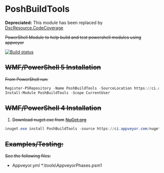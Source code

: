 # PoshBuildTools

**Depreciated:** This module has been replaced by [DscResource.CodeCoverage](https://github.com/PowerShell/DscResource.Tests/tree/dev/DscResource.CodeCoverage)

~~PowerShell Module to help build and test powershell modules using appveyor~~

[![Build status](https://ci.appveyor.com/api/projects/status/l10954k5u06bctie/branch/master?svg=true)](https://ci.appveyor.com/project/TravisEz13/poshbuildtools/branch/master)

## ~~WMF/PowerShell 5 Installation~~

~~From PowerShell run:~~

```PowerShell
Register-PSRepository -Name PoshBuildTools -SourceLocation https://ci.appveyor.com/nuget/poshbuildtools
Install-Module PoshBuildTools -Scope CurrentUser
```

## ~~WMF/PowerShell 4 Installation~~

1. ~~Download nuget.exe from~~ [~~NuGet.org~~](https://nuget.org/nuget.exe)

```PowerShell
&nuget.exe install PoshBuildTools -source https://ci.appveyor.com/nuget/poshbuildtools -outputDirectory "$env:USERPROFILE\Documents\WindowsPowerShell\Modules\" -ExcludeVersion
```

## ~~Examples/Testing:~~

~~See the following files:~~

* Appveyor.yml
*.\tools\AppveyorPhases.psm1

